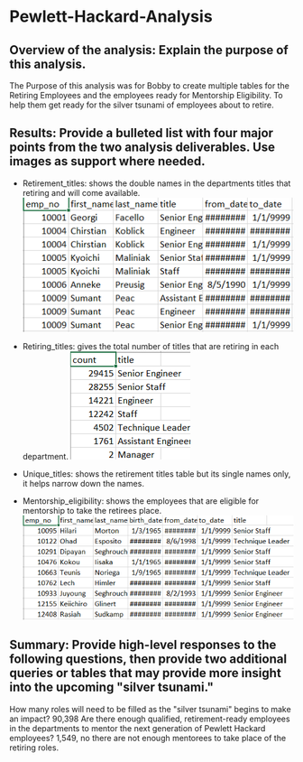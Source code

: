 # Pewlett-Hackard-Analysis
## Overview of the analysis: Explain the purpose of this analysis.
The Purpose of this analysis was for Bobby to create multiple tables for the Retiring Employees and the employees ready for Mentorship Eligibility. To help them get ready for the silver tsunami of employees about to retire.
## Results: Provide a bulleted list with four major points from the two analysis deliverables. Use images as support where needed.
* Retirement_titles: shows the double names in the departments titles that retiring and will come available. 
![retirement_titles](https://github.com/gabby338414/Pewlett-Hackard-Analysis/blob/03cfcab6115510cba4e3e582043d48e80c3a35dd/Data/retirement_titles.PNG)

* Retiring_titles: gives the total number of titles that are retiring in each department.
![retiring_titles](https://github.com/gabby338414/Pewlett-Hackard-Analysis/blob/859dd355c503e97645a384a97b6d9c71931208ce/Data/retiring_titles.PNG)

* Unique_titles: shows the retirement titles table but its single names only, it helps narrow down the names.


* Mentorship_eligibility: shows the employees that are eligible for mentorship to take the retirees place.
![mentorship_eligibility](https://github.com/gabby338414/Pewlett-Hackard-Analysis/blob/457f0402c1a9c7d04fd9087c2975b9da48368fc8/Data/mentorship_eligibility.PNG)

## Summary: Provide high-level responses to the following questions, then provide two additional queries or tables that may provide more insight into the upcoming "silver tsunami."
How many roles will need to be filled as the "silver tsunami" begins to make an impact? 90,398
Are there enough qualified, retirement-ready employees in the departments to mentor the next generation of Pewlett Hackard employees? 1,549, no there are not enough mentorees to take place of the retiring roles.
